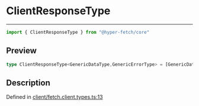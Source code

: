 

# ClientResponseType

<div class="api-docs__separator" data-reactroot="">

---

</div><div class="api-docs__import" data-reactroot="">

```ts
import { ClientResponseType } from "@hyper-fetch/core"
```

</div><div class="api-docs__section">

## Preview

</div><div class="api-docs__preview type single">

```ts
type ClientResponseType<GenericDataType,GenericErrorType> = [GenericDataType | null, GenericErrorType | null, number | null];
```

</div><div class="api-docs__section">

## Description

</div><div class="api-docs__description"><span class="api-docs__do-not-parse">



</span></div><p class="api-docs__definition">

Defined in [client/fetch.client.types.ts:13](https://github.com/BetterTyped/hyper-fetch/blob/0bdb96c0/packages/core/src/client/fetch.client.types.ts#L13)

</p>